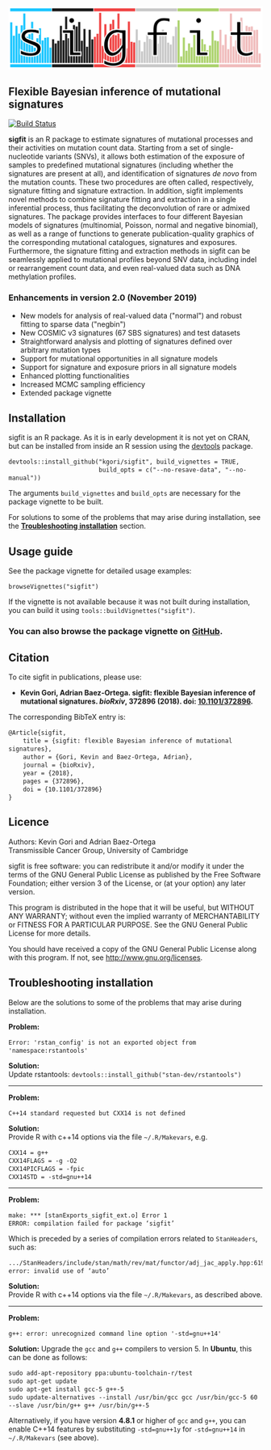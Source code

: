 <p align="center"><img src="logo.png" alt="sigfit" width="700"/></p>

## Flexible Bayesian inference of mutational signatures

[![Build Status](https://travis-ci.org/kgori/sigfit.svg?branch=master)](https://travis-ci.org/kgori/sigfit)


__sigfit__ is an R package to estimate signatures of mutational processes and their activities on mutation count data. Starting from a set of single-nucleotide variants (SNVs), it allows both estimation of the exposure of samples to predefined mutational signatures (including whether the signatures are present at all), and identification of signatures _de novo_ from the mutation counts. These two procedures are often called, respectively, signature fitting and signature extraction. In addition, sigfit implements novel methods to combine signature fitting and extraction in a single inferential process, thus facilitating the deconvolution of rare or admixed signatures. The package provides interfaces to four different Bayesian models of signatures (multinomial, Poisson, normal and negative binomial), as well as a range of functions to generate publication-quality graphics of the corresponding mutational catalogues, signatures and exposures. Furthermore, the signature fitting and extraction methods in sigfit can be seamlessly applied to mutational profiles beyond SNV data, including indel or rearrangement count data, and even real-valued data such as DNA methylation profiles.

### Enhancements in version 2.0 (November 2019)

* New models for analysis of real-valued data ("normal") and robust fitting to sparse data ("negbin")
* New COSMIC v3 signatures (67 SBS signatures) and test datasets
* Straightforward analysis and plotting of signatures defined over arbitrary mutation types
* Support for mutational opportunities in all signature models
* Support for signature and exposure priors in all signature models
* Enhanced plotting functionalities
* Increased MCMC sampling efficiency
* Extended package vignette

## Installation
sigfit is an R package. As it is in early development it is not yet on CRAN, but can be installed from inside an R session using the [devtools](https://cran.r-project.org/web/packages/devtools/index.html) package.

    devtools::install_github("kgori/sigfit", build_vignettes = TRUE,
                             build_opts = c("--no-resave-data", "--no-manual"))
    
The arguments `build_vignettes` and `build_opts` are necessary for the package vignette to be built.

For solutions to some of the problems that may arise during installation, see the __[Troubleshooting installation](#troubleshooting-installation)__ section.


## Usage guide

See the package vignette for detailed usage examples:

    browseVignettes("sigfit")
    
If the vignette is not available because it was not built during installation, you can build it using `tools::buildVignettes("sigfit")`.

### You can also browse the package vignette on [GitHub](http://htmlpreview.github.io/?https://github.com/kgori/sigfit/blob/master/doc/sigfit_vignette.html).


## Citation

To cite sigfit in publications, please use:

* **Kevin Gori, Adrian Baez-Ortega. sigfit: flexible Bayesian inference of mutational signatures. _bioRxiv_, 372896 (2018). doi: [10.1101/372896](http://doi.org/10.1101/372896).**

The corresponding BibTeX entry is:

    @Article{sigfit,
        title = {sigfit: flexible Bayesian inference of mutational signatures},
        author = {Gori, Kevin and Baez-Ortega, Adrian},
        journal = {bioRxiv},
        year = {2018},
        pages = {372896},
        doi = {10.1101/372896}
    }


## Licence

Authors: Kevin Gori and Adrian Baez-Ortega  
Transmissible Cancer Group, University of Cambridge

sigfit is free software: you can redistribute it and/or modify it under the terms of the GNU General Public License as published by the Free Software Foundation; either version 3 of the License, or (at your option) any later version.

This program is distributed in the hope that it will be useful, but WITHOUT ANY WARRANTY; without even the implied warranty of MERCHANTABILITY or FITNESS FOR A PARTICULAR PURPOSE. See the GNU General Public License for more details.

You should have received a copy of the GNU General Public License along with this program. If not, see http://www.gnu.org/licenses.


## Troubleshooting installation

Below are the solutions to some of the problems that may arise during installation.

__Problem:__

    Error: 'rstan_config' is not an exported object from 'namespace:rstantools'
    
__Solution:__  
Update rstantools: `devtools::install_github("stan-dev/rstantools")`

---

__Problem:__

    C++14 standard requested but CXX14 is not defined
    
__Solution:__  
Provide R with c++14 options via the file `~/.R/Makevars`, e.g.

    CXX14 = g++
    CXX14FLAGS = -g -O2
    CXX14PICFLAGS = -fpic
    CXX14STD = -std=gnu++14

---

__Problem:__

    make: *** [stanExports_sigfit_ext.o] Error 1
    ERROR: compilation failed for package ‘sigfit’

Which is preceded by a series of compilation errors related to `StanHeaders`, such as:

    .../StanHeaders/include/stan/math/rev/mat/functor/adj_jac_apply.hpp:619:15: error: invalid use of ‘auto’

__Solution:__  
Provide R with c++14 options via the file `~/.R/Makevars`, as described above.

---

__Problem:__

    g++: error: unrecognized command line option '-std=gnu++14'

__Solution:__
Upgrade the `gcc` and `g++` compilers to version 5. In __Ubuntu__, this can be done as follows:

    sudo add-apt-repository ppa:ubuntu-toolchain-r/test
    sudo apt-get update
    sudo apt-get install gcc-5 g++-5
    sudo update-alternatives --install /usr/bin/gcc gcc /usr/bin/gcc-5 60 --slave /usr/bin/g++ g++ /usr/bin/g++-5

Alternatively, if you have version __4.8.1__ or higher of `gcc` and `g++`, you can enable C++14 features by substituting `-std=gnu++1y` for `-std=gnu++14` in `~/.R/Makevars` (see above).
